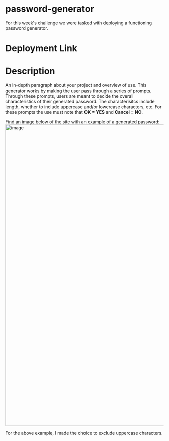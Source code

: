 # password-generator
For this week's challenge we were tasked with deploying a functioning password generator.

# Deployment Link


# Description
An in-depth paragraph about your project and overview of use.
This generator works by making the user pass through a series of prompts.
Through these prompts, users are meant to decide the overall characteristics of their generated password.
The characterisitcs include length, whether to include uppercase and/or lowercase characters, etc.
For these prompts the use must note that **OK = YES** and **Cancel = NO**.

Find an image below of the site with an example of a generated password:
<img width="960" alt="image" src="https://github.com/Javreza/password-generator/assets/20735971/df5d6be2-a3d7-46ad-84e4-d0a870afdcf6">


For the above example, I made the choice to exclude uppercase characters.
